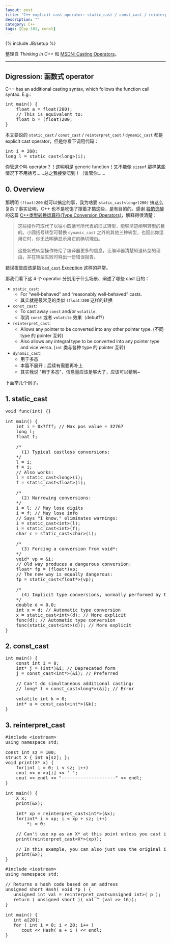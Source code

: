 ```yaml
---
layout: post
title: "C++ explicit cast operator: static_cast / const_cast / reinterpret_cast / dynamic_cast"
description: ""
category: C++
tags: [Cpp-101, const]
---
```

{% include JB/setup %}

整理自 _Thinking in C++_ 和 [MSDN: Casting Operators](https://msdn.microsoft.com/en-us/library/5f6c9f8h.aspx)。

-----

## Digression: 函数式 operator

C++ has an additional casting syntax, which follows the function call syntax. E.g.:

<pre class="prettyprint linenums">
int main() {
	float a = float(200);
	// This is equivalent to:
	float b = (float)200;
}
</pre>

本文要说的 `static_cast` / `const_cast` / `reinterpret_cast` / `dynamic_cast` 都是 explicit cast operator，但是你看下调用代码：

<pre class="prettyprint linenums">
int i = 200;
long l = static_cast&lt;long&gt;(i);
</pre>

你管这个叫 operator？！这明明是 generic function！又不能像 `sizeof` 那样某些情况下不用括号……总之我接受唔到！（谁管你……

## 0. Overview

那明明 `(float)200` 就可以搞定的事，我为啥要 `static_cast<long>(200)` 搞这么复杂？事实证明，C++ 也不是吃饱了撑着才搞这些，是有目的的。感谢 [独酌逸醉](http://www.cnblogs.com/chinazhangjie/) 的这篇 [C++类型转换运算符(Type Conversion Operators)](http://www.cnblogs.com/chinazhangjie/archive/2010/08/19/1803051.html)，解释得很清楚：

> 这些操作符取代了以往小圆括号所代表的旧式转型，能够清楚阐明转型的目的。小圆括号转型可替换 `dynamic_cast` 之外的其他三种转型，也因此你运用它时，你无法明确显示用它的确切理由。  
> <br/>
> 这些新式转型操作符给了编译器更多的信息，让编译器清楚知道转型的理由，并在转型失败时释出一份错误报告。

错误报告应该是指 [`bad_cast` Exception](https://msdn.microsoft.com/en-us/library/82f1eehz.aspx) 这样的异常。

那我们看下这 4 个 operator 分别用于什么场景、阐述了哪些 cast 目的：

* `static_cast`:
	* For “well-behaved” and “reasonably well-behaved” casts.
	* 其实就是最常见的类似 `(float)200` 这样的转换
* `const_cast`: 
	* To cast away `const` and/or `volatile`.
	* 取消 `const` 或者 `volatile` 效果（debuff?）
* `reinterpret_cast`:
	* Allows any pointer to be converted into any other pointer type. (不同 type 的 pointer 互转)
	* Also allows any integral type to be converted into any pointer type and vice versa. (`int` 类与各种 type 的 pointer 互转)
* `dynamic_cast`:
	* 用于多态
	* 本篇不展开；后续有需要再补上
	* 其实我说 "用于多态"，信息量应该足够大了，应该可以猜到~
	
下面举几个例子。

## 1. static_cast

<pre class="prettyprint linenums">
void func(int) {}

int main() {
	int i = 0x7fff; // Max pos value = 32767
	long l;
	float f;
	
	/*
	  (1) Typical castless conversions:
	*/
	l = i;
	f = i;
	// Also works:
	l = static_cast&lt;long&gt;(i);
	f = static_cast&lt;float&gt;(i);
	
	/*
	  (2) Narrowing conversions:
	*/
	i = l; // May lose digits
	i = f; // May lose info
	// Says "I know," eliminates warnings:
	i = static_cast&lt;int&gt;(l);
	i = static_cast&lt;int&gt;(f);
	char c = static_cast&lt;char&gt;(i);
	
	/*
	  (3) Forcing a conversion from void*: 
	*/
	void* vp = &i;
	// Old way produces a dangerous conversion:
	float* fp = (float*)vp;
	// The new way is equally dangerous:
	fp = static_cast&lt;float*&gt;(vp);
	
	/* 
	  (4) Implicit type conversions, normally performed by the compiler:
	*/
	double d = 0.0;
	int x = d; // Automatic type conversion
	x = static_cast&lt;int&gt;(d); // More explicit
	func(d); // Automatic type conversion
	func(static_cast&lt;int&gt;(d)); // More explicit
}
</pre>

## 2. const_cast

<pre class="prettyprint linenums">
int main() {
	const int i = 0;
	int* j = (int*)&i; // Deprecated form
	j = const_cast&lt;int*&gt;(&i); // Preferred
	
	// Can't do simultaneous additional casting:
	// long* l = const_cast&lt;long*&gt;(&i); // Error
	
	volatile int k = 0;
	int* u = const_cast&lt;int*&gt;(&k);
}
</pre>

## 3. reinterpret_cast

<pre class="prettyprint linenums">
#include &lt;iostream&gt;
using namespace std;

const int sz = 100;
struct X { int a[sz]; };
void print(X* x) {
	for(int i = 0; i &lt; sz; i++)
	cout &lt;&lt; x-&gt;a[i] &lt;&lt; ' ';
	cout &lt;&lt; endl &lt;&lt; "--------------------" &lt;&lt; endl;
}

int main() {
	X x;
	print(&x);
	
	int* xp = reinterpret_cast&lt;int*&gt;(&x);
	for(int* i = xp; i &lt; xp + sz; i++)
		*i = 0;
		
	// Can't use xp as an X* at this point unless you cast it back:
	print(reinterpret_cast&lt;X*&gt;(xp));
	
	// In this example, you can also just use the original identifier:
	print(&x);
}
</pre>

<pre class="prettyprint linenums">
#include &lt;iostream&gt;
using namespace std;

// Returns a hash code based on an address
unsigned short Hash( void *p ) {
   unsigned int val = reinterpret_cast&lt;unsigned int&gt;( p );
   return ( unsigned short )( val ^ (val &gt;&gt; 16));
}

int main() {
   int a[20];
   for ( int i = 0; i &lt; 20; i++ )
      cout &lt;&lt; Hash( a + i ) &lt;&lt; endl;
}
</pre>